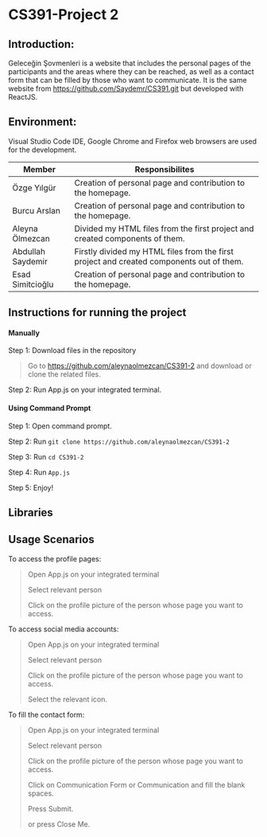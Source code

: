 # CS391-Project 2

## Introduction:
Geleceğin Şovmenleri is a website that includes the personal pages of the participants and the areas where they can be reached, as well as a contact form that can be filled by those who want to communicate. It is the same website from https://github.com/Saydemr/CS391.git but developed with ReactJS.

## Environment:
Visual Studio Code IDE, Google Chrome and Firefox web browsers are used for the development.


| Member | Responsibilites |
| ------- | ----- |
| Özge Yılgür | Creation of personal page and contribution to the homepage. |
| Burcu Arslan | Creation of personal page and contribution to the homepage. |
| Aleyna Ölmezcan | Divided my HTML files from the first project and created components of them. |
| Abdullah Saydemir | Firstly divided my HTML files from the first project and created components out of them.   |
| Esad Simitcioğlu | Creation of personal page and contribution to the homepage. |

## Instructions for running the project

#### Manually

Step 1: Download files in the repository
>Go to https://github.com/aleynaolmezcan/CS391-2 and download or clone the related files.

Step 2: Run App.js on your integrated terminal.

#### Using Command Prompt

Step 1: Open command prompt.

Step 2: Run `git clone https://github.com/aleynaolmezcan/CS391-2`

Step 3: Run `cd CS391-2`

Step 4: Run `App.js`

Step 5: Enjoy!

## Libraries

>

>

>

## Usage Scenarios
To access the profile pages:
>Open App.js on your integrated terminal
>
>Select relevant person
>
>Click on the profile picture of the person whose page you want to access.

To access social media accounts:
>Open App.js on your integrated terminal
>
>Select relevant person
>
>Click on the profile picture of the person whose page you want to access.
>
>Select the relevant icon.

To fill the contact form:
>Open App.js on your integrated terminal
>
>Select relevant person
>
>Click on the profile picture of the person whose page you want to access.
>
>Click on Communication Form or Communication and fill the blank spaces.
>
>Press Submit.
>
>or press Close Me.


